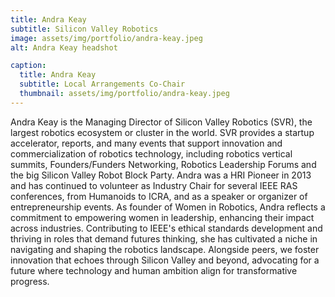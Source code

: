 ```yaml
---
title: Andra Keay
subtitle: Silicon Valley Robotics
image: assets/img/portfolio/andra-keay.jpeg
alt: Andra Keay headshot

caption:
  title: Andra Keay
  subtitle: Local Arrangements Co-Chair
  thumbnail: assets/img/portfolio/andra-keay.jpeg
---
```

Andra Keay is the Managing Director of Silicon Valley Robotics (SVR), the largest robotics ecosystem or cluster in the world. SVR provides a startup accelerator, reports, and many events that support innovation and commercialization of robotics technology, including robotics vertical summits, Founders/Funders Networking, Robotics Leadership Forums and the big Silicon Valley Robot Block Party. Andra was a HRI Pioneer in 2013 and has continued to volunteer as Industry Chair for several IEEE RAS conferences, from Humanoids to ICRA, and as a speaker or organizer of entrepreneurship events. As founder of Women in Robotics, Andra reflects a commitment to empowering women in leadership, enhancing their impact across industries. Contributing to IEEE's ethical standards development and thriving in roles that demand futures thinking, she has cultivated a niche in navigating and shaping the robotics landscape. Alongside peers, we foster innovation that echoes through Silicon Valley and beyond, advocating for a future where technology and human ambition align for transformative progress.

